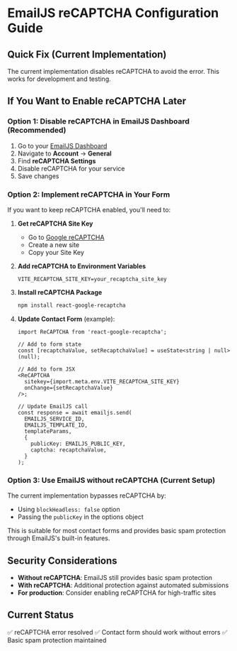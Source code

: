 # EmailJS reCAPTCHA Configuration Guide

## Quick Fix (Current Implementation)

The current implementation disables reCAPTCHA to avoid the error. This works for development and testing.

## If You Want to Enable reCAPTCHA Later

### Option 1: Disable reCAPTCHA in EmailJS Dashboard (Recommended)

1. Go to your [EmailJS Dashboard](https://dashboard.emailjs.com/)
2. Navigate to **Account** → **General**
3. Find **reCAPTCHA Settings**
4. Disable reCAPTCHA for your service
5. Save changes

### Option 2: Implement reCAPTCHA in Your Form

If you want to keep reCAPTCHA enabled, you'll need to:

1. **Get reCAPTCHA Site Key**
   - Go to [Google reCAPTCHA](https://www.google.com/recaptcha/)
   - Create a new site
   - Copy your Site Key

2. **Add reCAPTCHA to Environment Variables**

   ```env
   VITE_RECAPTCHA_SITE_KEY=your_recaptcha_site_key
   ```

3. **Install reCAPTCHA Package**

   ```bash
   npm install react-google-recaptcha
   ```

4. **Update Contact Form** (example):

   ```tsx
   import ReCAPTCHA from 'react-google-recaptcha';

   // Add to form state
   const [recaptchaValue, setRecaptchaValue] = useState<string | null>(null);

   // Add to form JSX
   <ReCAPTCHA
     sitekey={import.meta.env.VITE_RECAPTCHA_SITE_KEY}
     onChange={setRecaptchaValue}
   />;

   // Update EmailJS call
   const response = await emailjs.send(
     EMAILJS_SERVICE_ID,
     EMAILJS_TEMPLATE_ID,
     templateParams,
     {
       publicKey: EMAILJS_PUBLIC_KEY,
       captcha: recaptchaValue,
     }
   );
   ```

### Option 3: Use EmailJS without reCAPTCHA (Current Setup)

The current implementation bypasses reCAPTCHA by:

- Using `blockHeadless: false` option
- Passing the `publicKey` in the options object

This is suitable for most contact forms and provides basic spam protection through EmailJS's built-in features.

## Security Considerations

- **Without reCAPTCHA**: EmailJS still provides basic spam protection
- **With reCAPTCHA**: Additional protection against automated submissions
- **For production**: Consider enabling reCAPTCHA for high-traffic sites

## Current Status

✅ reCAPTCHA error resolved
✅ Contact form should work without errors
✅ Basic spam protection maintained
